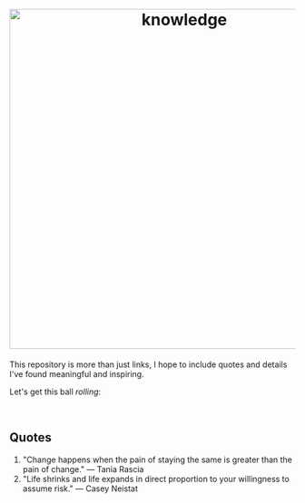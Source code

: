 <h1 align="center">
	<br>
	<img width="600" src="https://svgshare.com/i/L1q.svg" alt="knowledge">
	<br>
</h1>

This repository is more than just links, I hope to include quotes and details I've found meaningful and inspiring.

Let's get this ball *rolling*:

&nbsp;



## Quotes

1. "Change happens when the pain of staying the same is greater than the pain of change." &mdash; Tania Rascia
2. "Life shrinks and life expands in direct proportion to your willingness to assume risk." &mdash; Casey Neistat